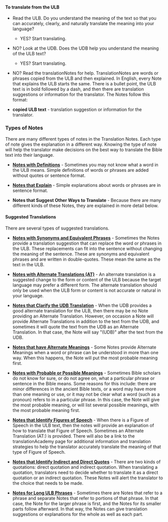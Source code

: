 
#### To translate from the ULB

  * Read the ULB. Do you understand the meaning of the text so that you can accurately, clearly, and naturally translate the meaning into your language?
    * YES? Start translating.
  * NO? Look at the UDB. Does the UDB help you understand the meaning of the ULB text?
    * YES? Start translating.
  * NO? Read the translationNotes for help.
TranslationNotes are words or phrases copied from the ULB and then explained. In English, every Note that explains the ULB starts the same. There is a bullet point, the ULB text is in bold followed by a dash, and then there are translation suggestions or information for the translator. The Notes follow this format:

  * **copied ULB text**  - translation suggestion or information for the translator.

### Types of Notes

There are many different types of notes in the Translation Notes. Each type of note gives the explanation in a different way. Knowing the type of note will help the translator make decisions on the best way to translate the Bible text into their language.
  * **[Notes with Definitions](en/ta/translate/man/resources-def)** - Sometimes you may not know what a word in the ULB means. Simple definitions of words or phrases are added without quotes or sentence format.

  * **[Notes that Explain](en/ta/translate/man/resources-eplain)** - Simple explanations about words or phrases are in sentence format. 

 * **Notes that Suggest Other Ways to Translate** - Because there are many different kinds of these Notes, they are explained in more detail below.

#### Suggested Translations

There are several types of suggested translations.

  * **[Notes with Synonyms and Equivalent Phrases](en/ta/translate/man/resources-synequi)** - Sometimes the Notes provide a translation suggestion that can replace the word or phrases in the ULB. These replacements can fit into the sentence without changing the meaning of the sentence. These are synonyms and equivalent phrases and are written in double-quotes. These mean the same as the text in the ULB. 

  * **[Notes with Alternate Translations (AT)](en/ta/translate/man/resources-alter)** - An alternate translation is a suggested change to the form or content of the ULB because the target language may prefer a different form. The alternate translation should only be used when the ULB form or content is not accurate or natural in your language. 

  * **[Notes that Clarify the UDB Translation](en/ta/translate/man/resources-clarify)** - When the UDB provides a good alternate translation for the ULB, then there may be no Note providing an Alternate Translation. However, on occasion a Note will provide Alternate Translations in addition to the text from the UDB, and sometimes it will quote the text from the UDB as an Alternate Translation. In that case, the Note will say "(UDB)" after the text from the UDB.

  * **[Notes that have Alternate Meanings](en/ta/translate/man/resources-alterm)** - Some Notes provide Alternate Meanings when a word or phrase can be understood in more than one way. When this happens, the Note will put the most probable meaning first.  

  * **[Notes with Probable or Possible Meanings](en/ta/translate/man/resources-porp)** - Sometimes Bible scholars do not know for sure, or do not agree on, what a particular phrase or sentence in the Bible means. Some reasons for this include: there are minor differences in the ancient Bible texts, or a word may have more than one meaning or use, or it may not be clear what a word (such as a pronoun) refers to in a particular phrase. In this case, the Note will give the most probable meaning, or will list several possible meanings, with the most probable meaning first.

  * **[Notes that Identify Figures of Speech](en/ta/translate/man/resources-fofs)** - When there is a Figure of Speech in the ULB text, then the notes will provide an explanation of how to translate that Figure of Speech. Sometimes an Alternate Translation (AT:) is provided. There will also be a link to the translationAcademy page for additional information and translation strategies to help the translator accurately translate the meaning of that type of Figure of Speech. 

  * **[Notes that Identify Indirect and Direct Quotes](en/ta/translate/man/resources-iordquote)** - There are two kinds of quotations: direct quotation and indirect quotation. When translating a quotation, translators need to decide whether to translate it as a direct quotation or an indirect quotation. These Notes will alert the translator to the choice that needs to be made.

  * **[Notes for Long ULB Phrases](en/ta/translate/man/resources-long)** - Sometimes there are Notes that refer to  a phrase and separate Notes that refer to portions of that phrase. In that case, the Note for the larger phrase is first, and the Notes for its smaller parts follow afterward. In that way, the Notes can give translation suggestions or explanations for the whole as well as each part.